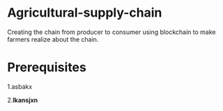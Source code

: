 # Agricultural-supply-chain
Creating the chain from producer to consumer using blockchain to make farmers realize about the chain. 

# Prerequisites
1.asbakx

2.**lkansjxn**


